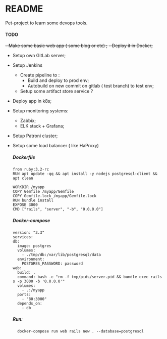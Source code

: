# README

Pet-project to learn some devops tools.

#### TODO

~~- Make some basic web app ( some blog or etc) ;~~
~~- Deploy it in Docker;~~
- Setup own GitLab server;

- Setup Jenkins
    - Create pipeline to :
        - Build and deploy to prod env;
        - Autobuild on new commit on gitlab ( test branch) to test env;
    - Setup some artifact store service ?
    
- Deploy app in k8s;
- Setup monitoring systems:
    - Zabbix;
    - ELK stack + Grafana;
- Setup Patroni cluster;
- Setup some load balancer ( like HaProxy)




  ##### Dockerfile
  ```
  from ruby:3.2-rc
  RUN apt update -qq && apt install -y nodejs postgresql-client && apt clean

  WORKDIR /myapp
  COPY Gemfile /myapp/Gemfile
  COPY Gemfile.lock /myapp/Gemfile.lock
  RUN bundle install
  EXPOSE 3000
  CMD ["rails", "server", "-b", "0.0.0.0"]
  ```
  
  ##### Docker-compose
  ```
  version: "3.3"
  services:
  db:
    image: postgres
    volumes:
      - ./tmp/db:/var/lib/postgresql/data
    environment:
      POSTGRES_PASSWORD: password
  web:
    build: .
    command: bash -c "rm -f tmp/pids/server.pid && bundle exec rails s -p 3000 -b '0.0.0.0'"
    volumes:
      - .:/myapp
    ports:
      - "80:3000"
    depends_on:
      - db
    ```
      
      
      
   ##### Run:
   ```
     docker-compose run web rails new . --database=postgresql
   ```
  

